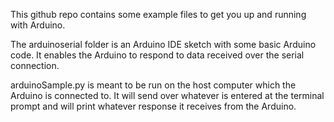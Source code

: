 This github repo contains some example files to get you up
and running with Arduino.

The arduinoserial folder is an Arduino IDE sketch with some basic
Arduino code. It enables the Arduino to respond to data
received over the serial connection.

arduinoSample.py is meant to be run on the host computer which
the Arduino is connected to. It will send over whatever is
entered at the terminal prompt and will print whatever response
it receives from the Arduino.
